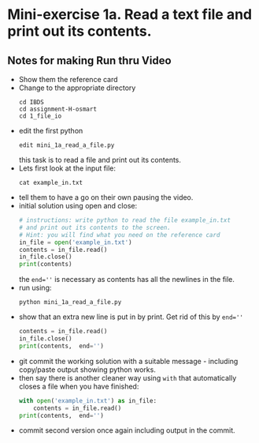 # Mini-exercise 1a. Read a text file and print out its contents.
##  Notes for making Run thru Video 
* Show them the reference card 
* Change to the appropriate directory
  ```
  cd IBDS
  cd assignment-H-osmart
  cd 1_file_io
  ```
* edit the first python
  ```
  edit mini_1a_read_a_file.py
  ```
  this task is to read a file and print out its contents.
* Lets first look at the input file:
  ```
  cat example_in.txt
  ```
* tell them to have a go on their own pausing the video.
* initial solution using open and close:
  ```python
  # instructions: write python to read the file example_in.txt
  # and print out its contents to the screen.
  # Hint: you will find what you need on the reference card
  in_file = open('example_in.txt')
  contents = in_file.read()
  in_file.close()
  print(contents)
  ```
  the `end=''` is necessary as contents has all the newlines in the file.
* run using:
  ```
  python mini_1a_read_a_file.py
  ```
* show that an extra new line is put in by print. Get rid of this by `end=''`
  ```python
  contents = in_file.read()
  in_file.close()
  print(contents,  end='')
  ```
* git commit the working solution with a suitable message - including copy/paste output showing
  python works.
* then say there is another cleaner way using `with` that automatically closes a file
  when you have finished:
  ```python
  with open('example_in.txt') as in_file:
      contents = in_file.read()
  print(contents,  end='')
  ```
* commit second version once again including output in the commit.
